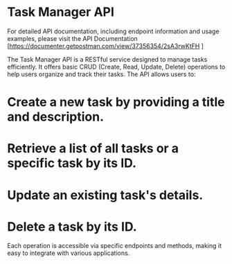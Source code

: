 # Task Manager API
For detailed API documentation, including endpoint information and usage examples, please visit the API Documentation [https://documenter.getpostman.com/view/37356354/2sA3rwKtFH ]

The Task Manager API is a RESTful service designed to manage tasks efficiently. 
It offers basic CRUD (Create, Read, Update, Delete) operations to help users organize and track their tasks. The API allows users to:

# Create a new task by providing a title and description.
# Retrieve a list of all tasks or a specific task by its ID.
# Update an existing task's details.
# Delete a task by its ID.

Each operation is accessible via specific endpoints and methods, making it easy to integrate with various applications.



